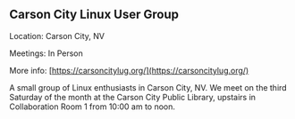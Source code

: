## Carson City Linux User Group

Location: Carson City, NV

Meetings: In Person

More info: [https://carsoncitylug.org/](https://carsoncitylug.org/)

A small group of Linux enthusiasts in Carson City, NV.  We meet on the third Saturday of the month at the Carson City Public Library, upstairs in Collaboration Room 1 from 10:00 am to noon.
